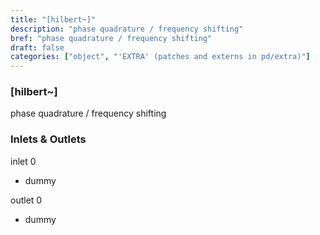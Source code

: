 ```yaml
---
title: "[hilbert~]"
description: "phase quadrature / frequency shifting"
bref: "phase quadrature / frequency shifting"
draft: false
categories: ["object", "'EXTRA' (patches and externs in pd/extra)"]
---
```


### [hilbert~]

phase quadrature / frequency shifting

### Inlets & Outlets

inlet 0

 - dummy

outlet 0

 - dummy
 
